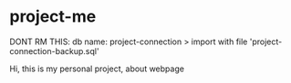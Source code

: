 # project-me

DONT RM THIS: db name: project-connection > import with file 'project-connection-backup.sql'

Hi, this is my personal project, about webpage
